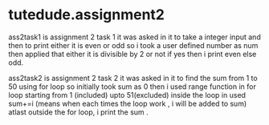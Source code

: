# tutedude.assignment2

ass2task1 is assignment 2 task 1
it was asked in it to take a integer input and then to print either it is even or odd
so 
i took a user defined number as num
then applied that either it is divisible by 2 or not 
if yes then i print even else odd.


ass2task2 is assignment 2 task 2
it was asked in it to find the sum from 1 to 50 using for loop
so
initially took sum as 0
then i used range function in for loop starting from 1 (included) upto 51(excluded)
inside the loop in used sum+=i (means when each times the loop work , i will be added to sum)
atlast outside the for loop, i print the sum .

